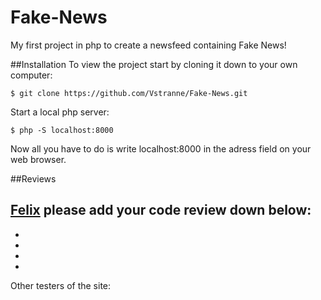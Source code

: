 # Fake-News

My first project in php to create a newsfeed containing Fake News!


##Installation
To view the project start by cloning it down to your own computer:
```
$ git clone https://github.com/Vstranne/Fake-News.git
```
Start a local php server:
```
$ php -S localhost:8000
```
Now all you have to do is write localhost:8000 in the adress field on your web browser.

##Reviews

<a href="https://github.com/felixgren">Felix</a> please add your code review down below:
-
-
-
-
-

Other testers of the site:


